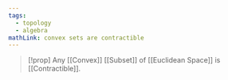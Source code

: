 ```yaml
---
tags:
  - topology
  - algebra
mathLink: convex sets are contractible
---
```

>[!prop]
Any [[Convex]] [[Subset]] of [[Euclidean Space]] is [[Contractible]].